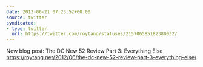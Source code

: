 ```yaml
---
date: 2012-06-21 07:23:52+00:00
source: twitter
syndicated:
- type: twitter
  url: https://twitter.com/roytang/statuses/215706585182380032/
---
```


New blog post: The DC New 52 Review Part 3: Everything Else https://roytang.net/2012/06/the-dc-new-52-review-part-3-everything-else/